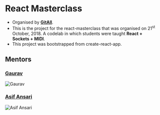 # React Masterclass

* Organised by [**GitAll**](https://gitall.tech).
* This is the project for the react-masterclass that was organised on 21<sup>st</sup> October, 2018. A codelab in which students were taught **React + Sockets + MIDI**. 
* This project was bootstrapped from create-react-app.

## Mentors

  ### [Gaurav](https://github.com/iamgrawal)

  ![Gaurav](https://avatars3.githubusercontent.com/u/14204344?s=400&u=e8173cdd671165672cb00c0f20bfd15ced733c35&v=4)

  ### [Asif Ansari](https://github.com/ashifa454)

  ![Asif Ansari](https://avatars0.githubusercontent.com/u/13622867?s=460&v=4)